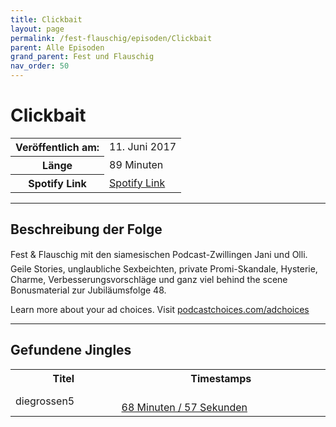```yaml
---
title: Clickbait
layout: page
permalink: /fest-flauschig/episoden/Clickbait
parent: Alle Episoden
grand_parent: Fest und Flauschig
nav_order: 50
---
```


# Clickbait
<table class="resp-table dcf-table dcf-table-responsive dcf-table-bordered dcf-table-striped dcf-w-100%">
                    <tbody>
                        <tr>
                            <th scope="row">Veröffentlich am:</th>
                            <td data-label="Veröffentlich am:">11. Juni 2017</td>
                        </tr>
                        <tr>
                            <th scope="row">Länge </th>
                            <td data-label="Länge ">89 Minuten</td>
                        </tr><tr>
                                <th scope="row">Spotify Link</th>
                                <td data-label="Spotify Link"><a href="https://open.spotify.com/episode/2pDnDDQ4rfy8qMgB3fsvJA">Spotify Link</a></td>
                            </tr></tbody>
                </table>

***

## Beschreibung der Folge

<div>
Fest &amp; Flauschig mit den siamesischen Podcast-Zwillingen Jani und Olli. <br> Geile Stories, unglaubliche Sexbeichten, private Promi-Skandale, Hysterie, Charme, Verbesserungsvorschläge und ganz viel behind the scene Bonusmaterial zur Jubiläumsfolge 48.<p> </p><p>Learn more about your ad choices. Visit <a href="https://podcastchoices.com/adchoices">podcastchoices.com/adchoices</a></p>  
</div>

***

## Gefundene Jingles

<table style="display: table;">
                                    <tr>
                                        <th class="tableColumnTitle">Titel</th>
                                        <th class="tableColumnTimestamps">Timestamps</th>
                                    </tr>
                                    <tr>
                                <td markdown="span"  class="tableColumnTitle">diegrossen5</td>
                                <td markdown="span" class="tableColumnTimestamps">
                                <br>
                                <a href="https://open.spotify.com/episode/2pDnDDQ4rfy8qMgB3fsvJA?t=4137">
                                68 Minuten / 57 Sekunden</a>
                                </td></tr></table>